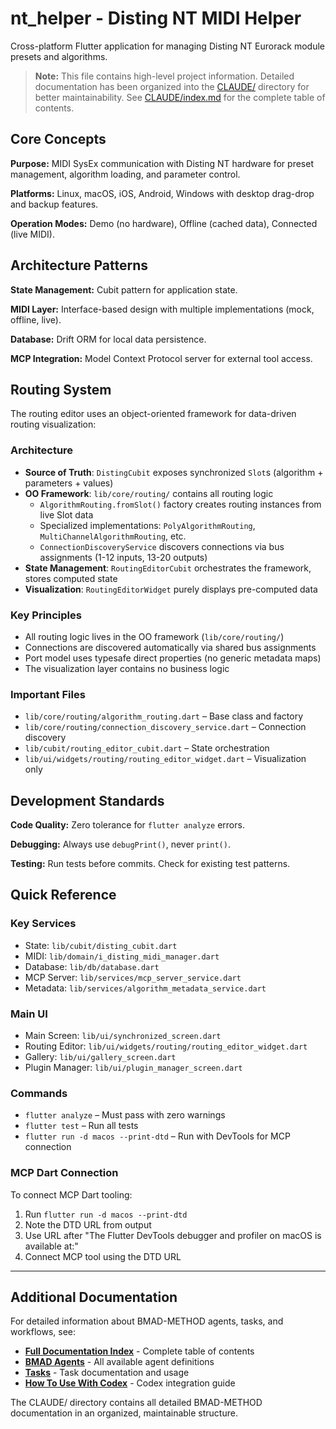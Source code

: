 # nt_helper - Disting NT MIDI Helper

Cross-platform Flutter application for managing Disting NT Eurorack module presets and algorithms.

> **Note:** This file contains high-level project information. Detailed documentation has been organized into the [CLAUDE/](./CLAUDE/) directory for better maintainability. See [CLAUDE/index.md](./CLAUDE/index.md) for the complete table of contents.

## Core Concepts

**Purpose:** MIDI SysEx communication with Disting NT hardware for preset management, algorithm loading, and parameter control.

**Platforms:** Linux, macOS, iOS, Android, Windows with desktop drag-drop and backup features.

**Operation Modes:** Demo (no hardware), Offline (cached data), Connected (live MIDI).

## Architecture Patterns

**State Management:** Cubit pattern for application state.

**MIDI Layer:** Interface-based design with multiple implementations (mock, offline, live).

**Database:** Drift ORM for local data persistence.

**MCP Integration:** Model Context Protocol server for external tool access.

## Routing System

The routing editor uses an object-oriented framework for data-driven routing visualization:

### Architecture
- **Source of Truth**: `DistingCubit` exposes synchronized `Slot`s (algorithm + parameters + values)
- **OO Framework**: `lib/core/routing/` contains all routing logic
  - `AlgorithmRouting.fromSlot()` factory creates routing instances from live Slot data
  - Specialized implementations: `PolyAlgorithmRouting`, `MultiChannelAlgorithmRouting`, etc.
  - `ConnectionDiscoveryService` discovers connections via bus assignments (1-12 inputs, 13-20 outputs)
- **State Management**: `RoutingEditorCubit` orchestrates the framework, stores computed state
- **Visualization**: `RoutingEditorWidget` purely displays pre-computed data

### Key Principles
- All routing logic lives in the OO framework (`lib/core/routing/`)
- Connections are discovered automatically via shared bus assignments
- Port model uses typesafe direct properties (no generic metadata maps)
- The visualization layer contains no business logic

### Important Files
- `lib/core/routing/algorithm_routing.dart` – Base class and factory
- `lib/core/routing/connection_discovery_service.dart` – Connection discovery
- `lib/cubit/routing_editor_cubit.dart` – State orchestration
- `lib/ui/widgets/routing/routing_editor_widget.dart` – Visualization only

## Development Standards

**Code Quality:** Zero tolerance for `flutter analyze` errors.

**Debugging:** Always use `debugPrint()`, never `print()`.

**Testing:** Run tests before commits. Check for existing test patterns.

## Quick Reference

### Key Services
- State: `lib/cubit/disting_cubit.dart`
- MIDI: `lib/domain/i_disting_midi_manager.dart`
- Database: `lib/db/database.dart`
- MCP Server: `lib/services/mcp_server_service.dart`
- Metadata: `lib/services/algorithm_metadata_service.dart`

### Main UI
- Main Screen: `lib/ui/synchronized_screen.dart`
- Routing Editor: `lib/ui/widgets/routing/routing_editor_widget.dart`
- Gallery: `lib/ui/gallery_screen.dart`
- Plugin Manager: `lib/ui/plugin_manager_screen.dart`

### Commands
- `flutter analyze` – Must pass with zero warnings
- `flutter test` – Run all tests
- `flutter run -d macos --print-dtd` – Run with DevTools for MCP connection

### MCP Dart Connection
To connect MCP Dart tooling:
1. Run `flutter run -d macos --print-dtd`
2. Note the DTD URL from output
3. Use URL after "The Flutter DevTools debugger and profiler on macOS is available at:"
4. Connect MCP tool using the DTD URL

---

## Additional Documentation

For detailed information about BMAD-METHOD agents, tasks, and workflows, see:

- **[Full Documentation Index](./CLAUDE/index.md)** - Complete table of contents
- **[BMAD Agents](./CLAUDE/agents.md)** - All available agent definitions
- **[Tasks](./CLAUDE/tasks.md)** - Task documentation and usage
- **[How To Use With Codex](./CLAUDE/how-to-use-with-codex.md)** - Codex integration guide

The CLAUDE/ directory contains all detailed BMAD-METHOD documentation in an organized, maintainable structure.

